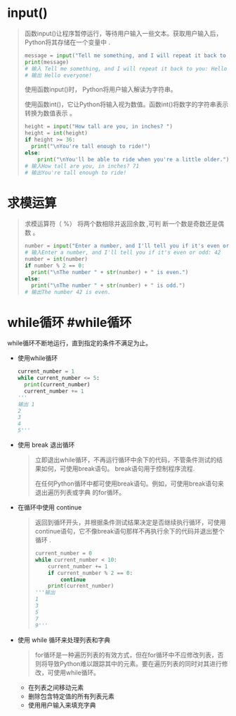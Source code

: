 # input()

> 函数input()让程序暂停运行，等待用户输入一些文本。获取用户输入后， Python将其存储在一个变量中  .
>
> ```python
> message = input("Tell me something, and I will repeat it back to you: ")
> print(message)
> # 输入 Tell me something, and I will repeat it back to you: Hello everyone!
> # 输出 Hello everyone!
> ```
>
> 使用函数input()时， Python将用户输入解读为字符串。  
>
> 使用函数int()，它让Python将输入视为数值。函数int()将数字的字符串表示转换为数值表示  。
>
> ```python
> height = input("How tall are you, in inches? ")
> height = int(height)
> if height >= 36:
> 	print("\nYou're tall enough to ride!")
> else:
>     print("\nYou'll be able to ride when you're a little older.")
> # 输入How tall are you, in inches? 71
> # 输出You're tall enough to ride!
> ```

# 求模运算

> 求模运算符（ %） 将两个数相除并返回余数  ,可判
> 断一个数是奇数还是偶数   。
>
> ```python
> number = input("Enter a number, and I'll tell you if it's even or odd: ")
> # 输入Enter a number, and I'll tell you if it's even or odd: 42
> number = int(number)
> if number % 2 == 0:
> 	print("\nThe number " + str(number) + " is even.")
> else:
> 	print("\nThe number " + str(number) + " is odd.")
> # 输出The number 42 is even.
> ```

# while循环 #while循环

while循环不断地运行，直到指定的条件不满足为止。  

+ 使用while循环

  ```python
  current_number = 1
  while current_number <= 5:
  	print(current_number)
  	current_number += 1
  '''
  输出 1
  2
  3
  4
  5'''
  ```

+ 使用 break 退出循环  

  > 立即退出while循环，不再运行循环中余下的代码，不管条件测试的结果如何，可使用break语句。 break语句用于控制程序流程.
  >
  > 在任何Python循环中都可使用break语句。例如，可使用break语句来退出遍历列表或字典
  > 的for循环。  

+ 在循环中使用 continue  

  > 返回到循环开头，并根据条件测试结果决定是否继续执行循环，可使用continue语句，它不像break语句那样不再执行余下的代码并退出整个循环  .
  >
  > ```python
  > current_number = 0
  > while current_number < 10:
  > 	current_number += 1
  > 	if current_number % 2 == 0:
  > 		continue
  > 	print(current_number)
  > '''输出
  > 1
  > 3
  > 5
  > 7
  > 9'''
  > ```

+ 使用 while 循环来处理列表和字典  

  > for循环是一种遍历列表的有效方式，但在for循环中不应修改列表，否则将导致Python难以跟踪其中的元素。要在遍历列表的同时对其进行修改，可使用while循环。

  - 在列表之间移动元素
  - 删除包含特定值的所有列表元素  
  - 使用用户输入来填充字典  